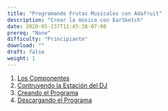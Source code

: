 ```yaml
---
title: "Programando Frutas Musicales con Adafruit"
description: "Crear la música con EarSketch"
date: 2020-05-237T11:45:38-07:00
prereq: "None"
difficulty: "Principiante"
download: ""
draft: false
weight: 1
---
```


1. [Los Componentes](1-los-componentes) 
2. [Contruyendo la Estación del DJ](2-construyendo-la-estacion-dj)
3. [Creando el Programa](3-creando-el-programa)
4. [Descargando el Programa](4-descargando-el-programa)
